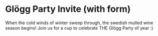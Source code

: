 # Glögg Party Invite (with form)
When the cold winds of winter sweep through, the swedish mulled wine season begins!
Join us for a cup to celebrate THE Glögg Party of year :)
